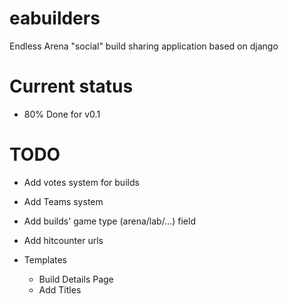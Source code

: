 # eabuilders

Endless Arena "social" build sharing application based on django

# Current status

- 80% Done for v0.1

# TODO

- Add votes system for builds
- Add Teams system
- Add builds' game type (arena/lab/...) field
- Add hitcounter urls

- Templates

  - Build Details Page
  - Add Titles
